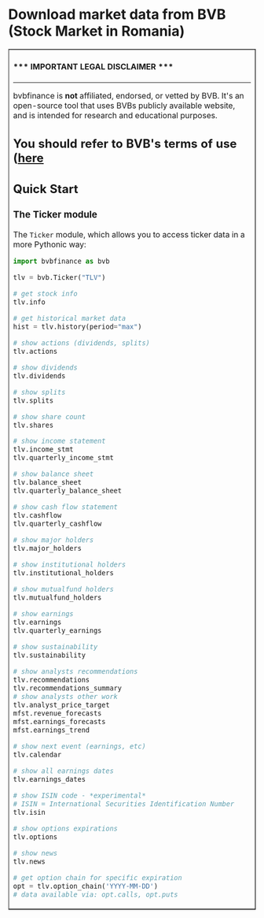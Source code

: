 # Download market data from BVB (Stock Market in Romania)

<table border=1 cellpadding=10><tr><td>

#### \*\*\* IMPORTANT LEGAL DISCLAIMER \*\*\*

---

bvbfinance is **not** affiliated, endorsed, or vetted by BVB. It's
an open-source tool that uses BVBs publicly available website, and is
intended for research and educational purposes.

**You should refer to BVB's terms of use**
([here](https://bvb.ro/Regulations/LegalFramework/BvbRegulations#)
---

## Quick Start

### The Ticker module

The `Ticker` module, which allows you to access ticker data in a more Pythonic way:

```python
import bvbfinance as bvb

tlv = bvb.Ticker("TLV")

# get stock info
tlv.info

# get historical market data
hist = tlv.history(period="max")

# show actions (dividends, splits)
tlv.actions

# show dividends
tlv.dividends

# show splits
tlv.splits

# show share count
tlv.shares

# show income statement
tlv.income_stmt
tlv.quarterly_income_stmt

# show balance sheet
tlv.balance_sheet
tlv.quarterly_balance_sheet

# show cash flow statement
tlv.cashflow
tlv.quarterly_cashflow

# show major holders
tlv.major_holders

# show institutional holders
tlv.institutional_holders

# show mutualfund holders
tlv.mutualfund_holders

# show earnings
tlv.earnings
tlv.quarterly_earnings

# show sustainability
tlv.sustainability

# show analysts recommendations
tlv.recommendations
tlv.recommendations_summary
# show analysts other work
tlv.analyst_price_target
mfst.revenue_forecasts
mfst.earnings_forecasts
mfst.earnings_trend

# show next event (earnings, etc)
tlv.calendar

# show all earnings dates
tlv.earnings_dates

# show ISIN code - *experimental*
# ISIN = International Securities Identification Number
tlv.isin

# show options expirations
tlv.options

# show news
tlv.news

# get option chain for specific expiration
opt = tlv.option_chain('YYYY-MM-DD')
# data available via: opt.calls, opt.puts
```